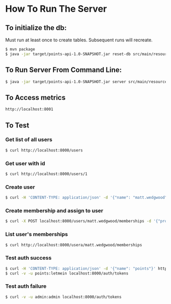 # How To Run The Server

## To initialize the db:
Must run at least once to create tables. Subsequent runs will recreate.
```bash
$ mvn package
$ java -jar target/points-api-1.0-SNAPSHOT.jar reset-db src/main/resources/api.yml
```

## To Run Server From Command Line:
```bash
$ java -jar target/points-api-1.0-SNAPSHOT.jar server src/main/resources/api.yml
```

## To Access metrics
```bash
http://localhost:8001
```

## To Test

### Get list of all users
```bash
$ curl http://localhost:8000/users
```
### Get user with id
```bash
$ curl http://localhost:8000/users/1
```
### Create user
```bash
$ curl -H 'CONTENT-TYPE: application/json' -d '{"name": "matt.wedgwood"}' http://localhost:8000/users
```
### Create membership and assign to user
```bash
$ curl -X POST localhost:8000/users/matt.wedgwood/memberships -d '{"program":"aadvantage","memberId":"12345678"}' -H 'CONTENT-TYPE: application/json' -i
```
### List user's memberships
```bash
$ curl http://localhost:8000/usera/matt.wedgwood/memberships
```
### Test auth success
```bash
$ curl -H 'CONTENT-TYPE: application/json' -d '{"name": "points"}' http://localhost:8000/users
$ curl -v -u points:letmein localhost:8000/auth/tokens
```
### Test auth failure
```bash
$ curl -v -u admin:admin localhost:8000/auth/tokens
```
